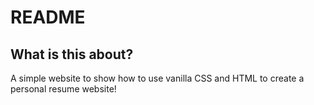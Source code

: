 # README

## What is this about?

A simple website to show how to use vanilla CSS and HTML to create a personal resume website!
